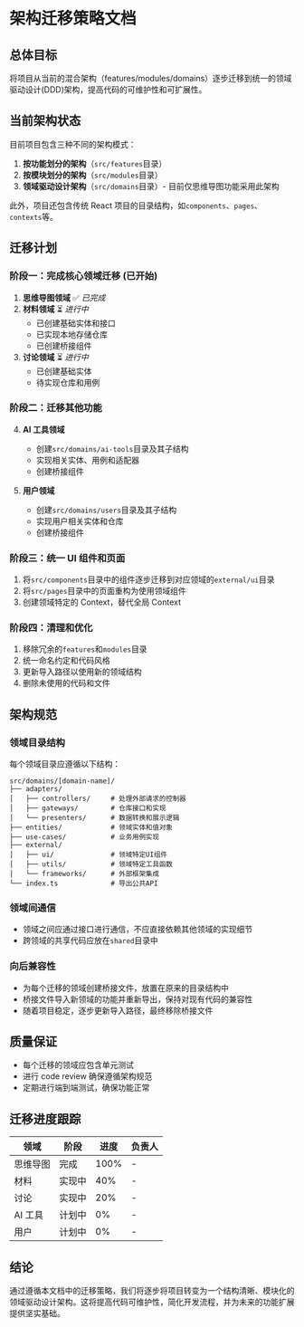 # 架构迁移策略文档

## 总体目标

将项目从当前的混合架构（features/modules/domains）逐步迁移到统一的领域驱动设计(DDD)架构，提高代码的可维护性和可扩展性。

## 当前架构状态

目前项目包含三种不同的架构模式：

1. **按功能划分的架构**（`src/features`目录）
2. **按模块划分的架构**（`src/modules`目录）
3. **领域驱动设计架构**（`src/domains`目录）- 目前仅思维导图功能采用此架构

此外，项目还包含传统 React 项目的目录结构，如`components`、`pages`、`contexts`等。

## 迁移计划

### 阶段一：完成核心领域迁移 (已开始)

1. **思维导图领域** ✅ _已完成_
2. **材料领域** ⏳ _进行中_
   - 已创建基础实体和接口
   - 已实现本地存储仓库
   - 已创建桥接组件
3. **讨论领域** ⏳ _进行中_
   - 已创建基础实体
   - 待实现仓库和用例

### 阶段二：迁移其他功能

4. **AI 工具领域**

   - 创建`src/domains/ai-tools`目录及其子结构
   - 实现相关实体、用例和适配器
   - 创建桥接组件

5. **用户领域**
   - 创建`src/domains/users`目录及其子结构
   - 实现用户相关实体和仓库
   - 创建桥接组件

### 阶段三：统一 UI 组件和页面

1. 将`src/components`目录中的组件逐步迁移到对应领域的`external/ui`目录
2. 将`src/pages`目录中的页面重构为使用领域组件
3. 创建领域特定的 Context，替代全局 Context

### 阶段四：清理和优化

1. 移除冗余的`features`和`modules`目录
2. 统一命名约定和代码风格
3. 更新导入路径以使用新的领域结构
4. 删除未使用的代码和文件

## 架构规范

### 领域目录结构

每个领域目录应遵循以下结构：

```
src/domains/[domain-name]/
├── adapters/
│   ├── controllers/     # 处理外部请求的控制器
│   ├── gateways/        # 仓库接口和实现
│   └── presenters/      # 数据转换和展示逻辑
├── entities/            # 领域实体和值对象
├── use-cases/           # 业务用例实现
├── external/
│   ├── ui/              # 领域特定UI组件
│   ├── utils/           # 领域特定工具函数
│   └── frameworks/      # 外部框架集成
└── index.ts             # 导出公共API
```

### 领域间通信

- 领域之间应通过接口进行通信，不应直接依赖其他领域的实现细节
- 跨领域的共享代码应放在`shared`目录中

### 向后兼容性

- 为每个迁移的领域创建桥接文件，放置在原来的目录结构中
- 桥接文件导入新领域的功能并重新导出，保持对现有代码的兼容性
- 随着项目稳定，逐步更新导入路径，最终移除桥接文件

## 质量保证

- 每个迁移的领域应包含单元测试
- 进行 code review 确保遵循架构规范
- 定期进行端到端测试，确保功能正常

## 迁移进度跟踪

| 领域     | 阶段   | 进度 | 负责人 |
| -------- | ------ | ---- | ------ |
| 思维导图 | 完成   | 100% | -      |
| 材料     | 实现中 | 40%  | -      |
| 讨论     | 实现中 | 20%  | -      |
| AI 工具  | 计划中 | 0%   | -      |
| 用户     | 计划中 | 0%   | -      |

## 结论

通过遵循本文档中的迁移策略，我们将逐步将项目转变为一个结构清晰、模块化的领域驱动设计架构。这将提高代码可维护性，简化开发流程，并为未来的功能扩展提供坚实基础。
